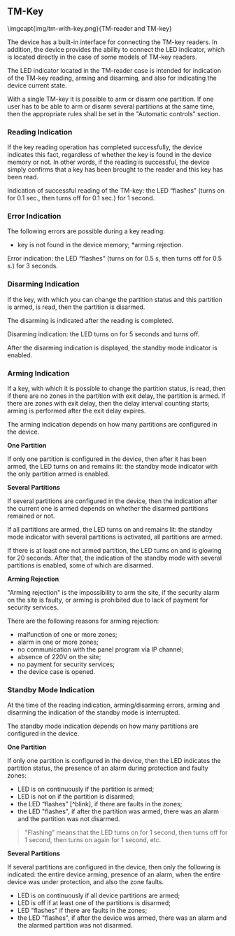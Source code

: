 
## TM-Key

\imgcapt{img/tm-with-key.png}{TM-reader and TM-key}

The device has a built-in interface for connecting the TM-key readers. In addition, the device provides the ability to connect the LED indicator, which is located directly in the case of some models of TM-key readers.

The LED indicator located in the TM-reader case is intended for indication of the TM-key reading, arming and disarming, and also for indicating the device current state.

With a single TM-key it is possible to arm or disarm one partition. If one user has to be able to arm or disarm several partitions at the same time, then the appropriate rules shall be set in the "Automatic controls" section. 

### Reading Indication

If the key reading operation has completed successfully, the device indicates this fact, regardless of whether the key is found in the device memory or not. In other words, if the reading is successful, the device simply confirms that a key has been brought to the reader and this key has been read. 

Indication of successful reading of the TM-key: the LED “flashes" (turns on for 0.1 sec., then turns off for 0.1 sec.) for 1 second.

### Error Indication

The following errors are possible during a key reading:

* key is not found in the device memory;
*arming rejection.

Error indication: the LED “flashes” (turns on for 0.5 s, then turns off for 0.5 s.) for 3 seconds.

### Disarming Indication

If the key, with which you can change the partition status and this partition is armed, is read, then the partition is disarmed.

The disarming is indicated after the reading is completed.

Disarming indication: the LED turns on for 5 seconds and turns off.

After the disarming indication is displayed, the standby mode indicator is enabled.

### Arming Indication

If a key, with which it is possible to change the partition status, is read, then if there are no zones in the partition with exit delay, the partition is armed. If there are zones with exit delay, then the delay interval counting starts; arming is performed after the exit delay expires.

The arming indication depends on how many partitions are configured in the device.

**One Partition**

If only one partition is configured in the device, then after it has been armed, the LED turns on and remains lit: the standby mode indicator with the only partition armed is enabled.

**Several Partitions**

If several partitions are configured in the device, then the indication after the current one is armed depends on whether the disarmed partitions remained or not.

If all partitions are armed, the LED turns on and remains lit: the standby mode indicator with several partitions is activated, all partitions are armed.

If there is at least one not armed partition, the LED turns on and is glowing for 20 seconds. After that, the indication of the standby mode with several partitions is enabled, some of which are disarmed.

**Arming Rejection**

"Arming rejection" is the impossibility to arm the site, if the security alarm on the site is faulty, or arming is prohibited due to lack of payment for security services.

There are the following reasons for arming rejection:

* malfunction of one or more zones;
* alarm in one or more zones;
* no communication with the panel program via IP channel;
* absence of 220V on the site;
* no payment for security services;
* the device case is opened.

### Standby Mode Indication

At the time of the reading indication, arming/disarming errors, arming and disarming the indication of the standby mode 
is interrupted.

The standby mode indication depends on how many partitions are configured in the device.

**One Partition**

If only one partition is configured in the device, then the LED indicates the partition status, the presence of an alarm during protection and faulty zones:

* LED is on continuously if the partition is armed;
* LED is not on if the partition is disarmed;
* the LED “flashes” [^blink], if there are faults in the zones;
* the LED "flashes", if after the partition was armed, there was an alarm and the partition was not disarmed.

> "Flashing" means that the LED turns on for 1 second, then turns off for 1 second, then turns on again for 1 second, etc.

**Several Partitions**

If several partitions are configured in the device, then only the following is indicated: the entire device arming, presence of an alarm, when the entire device was under protection, and also the zone faults.

* LED is on continuously if all device partitions are armed;
* LED is off if at least one of the partitions is disarmed;
* LED "flashes" if there are faults in the zones;
* the LED "flashes", if after the device was armed, there was an alarm and the alarmed partition was not disarmed.

